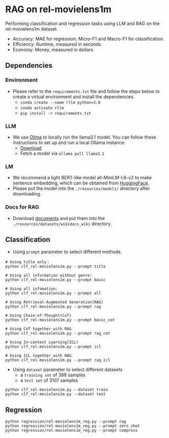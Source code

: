 # RAG on rel-movielens1m

Performing classification and regression tasks using LLM and RAG on the rel-movielens1m dataset.

- Accuracy: MAE for regression; Micro-F1 and Macro-F1 for classification.
- Efficiency: Runtime, measured in seconds.
- Economy: Money, measured in dollars.

## Dependencies
### Environment
- Please refer to the `requirements.txt` file and follow the steps below to create a virtual environment and install the dependencies.
    - `conda create --name rllm python=3.9`
    - `conda activate rllm`
    - `pip install -r requirements.txt`

### LLM

- We use [Ollma](https://ollama.com) to locally run the llama3.1 model. You can follow these instructions to set up and run a local Ollama instance:
    - [Download](https://ollama.ai/download)
    - Fetch a model via `ollama pull llama3.1`

### LM

- We recommend a light BERT-like model  all-MiniLM-L6-v2 to make sentence embedding, which can be obtained from [HuggingFace](https://huggingface.co/sentence-transformers/all-MiniLM-L6-v2).
- Please put the model into the `./resources/models/` directory after downloading.

### Docs for RAG
- Download [documents](https://jbox.sjtu.edu.cn/l/d13rps) and put them into the `./resources/datasets/wikidocs_wiki` directory.

## Classification
- Using `prompt` parameter to select different methods.
```shell
# Using title only：
python clf_rel-movielens1m.py --prompt title

# Using all information without genre: 
python clf_rel-movielens1m.py --prompt basic

# Using all infomation:
python clf_rel-movielens1m.py --prompt all

# Using Retrieval-Augmented Generation(RAG)
python clf_rel-movielens1m.py --prompt rag

# Using Chain-of-Thought(CoT)
python clf_rel-movielens1m.py --prompt basic_cot

# Using CoT together with RAG
python clf_rel-movielens1m.py --prompt rag_cot

# Using In-context Learning(ICL)
python clf_rel-movielens1m.py --prompt icl

# Using ICL together with RAG
python clf_rel-movielens1m.py --prompt rag_icl
```

- Using `dataset` parameter to select different datasets
  - a `training set` of 388 samples
  - a `test set` of 3107 samples


```shell
python clf_rel-movielens1m.py --dataset train
python clf_rel-movielens1m.py --dataset test
```


## Regression

```shell
python regression/rel-movielens1m_reg.py --prompt rag
python regression/rel-movielens1m_reg.py --prompt zero_shot
python regression/rel-movielens1m_reg.py --prompt compress
```